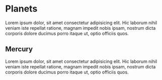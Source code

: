 # Planets

Lorem ipsum dolor, sit amet consectetur adipisicing elit. Hic laborum nihil veniam iste repellat ratione, magnam impedit nobis ipsam, nostrum dicta corporis dolore ducimus porro itaque ut, optio officiis quos.

## Mercury

Lorem ipsum dolor, sit amet consectetur adipisicing elit. Hic laborum nihil veniam iste repellat ratione, magnam impedit nobis ipsam, nostrum dicta corporis dolore ducimus porro itaque ut, optio officiis quos.
